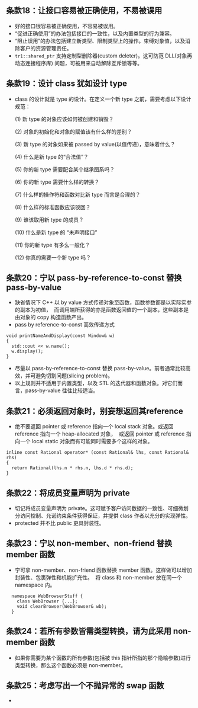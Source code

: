 ## 条款18：让接口容易被正确使用，不易被误用

* 好的接口很容易被正确使用，不容易被误用。
* “促进正确使用”的办法包括接口的一致性，以及内置类型的行为兼容。
* “阻止误用”的办法包括建立新类型、限制类型上的操作。束缚对象值，以及消除客户的资源管理责任。
* `tr1::shared_ptr` 支持定制型删除器(custom deleter)。这可防范 DLL(对象再动态连接程序库) 问题，可被用来自动解除互斥锁等等。

## 条款19：设计 class 犹如设计 type

* class 的设计就是 type 的设计。在定义一个新 type 之前，需要考虑以下设计规范：

  (1) 新 type 的对象应该如何被创建和销毁？
  
  (2) 对象的初始化和对象的赋值该有什么样的差别？
  
  (3) 新 type 的对象如果被 passed by value(以值传递)，意味着什么？
  
  (4) 什么是新 type 的“合法值”？ 
  
  (5) 你的新 type 需要配合某个继承图系吗？
  
  (6) 你的新 type 需要什么样的转换？
  
  (7) 什么样的操作符和函数对比新 type 而言是合理的？
  
  (8) 什么样的标准函数应该驳回？
  
  (9) 谁该取用新 type 的成员？
  
  (10) 什么是新 type 的 “未声明接口”
  
  (11) 你的新 type 有多么一般化？
  
  (12) 你真的需要一个新 type 吗？

## 条款20：宁以 pass-by-reference-to-const 替换 pass-by-value

* 缺省情况下 C++ 以 by value 方式传递对象至函数，函数参数都是以实际实参的副本为初值，
  而调用端所获得的亦是函数返回值的一个副本，这些副本是由对象的 copy 构造函数产出。
  
* pass by reference-to-const 高效传递方式

```
void printNameAndDisplay(const Window& w)
{
  std::cout << w.name();
  w.display();
}
```

* 尽量以 pass-by-reference-to-const 替换 pass-by-value。前者通常比较高效，并可避免切割问题(slicing problem)。
* 以上规则并不适用于内置类型，以及 STL 的迭代器和函数对象。对它们而言，pass-by-value 往往比较适当。

## 条款21：必须返回对象时，别妄想返回其reference

* 绝不要返回 pointer 或 reference 指向一个 local stack 对象。或返回 reference 指向一个 heap-allocated 对象，
  或返回 pointer 或 reference 指向一个 local static 对象而有可能同时需要多个这样的对象。

```
inline const Rational operator* (const Rational& lhs, const Rational& rhs)
{
  return Rational(lhs.n * rhs.n, lhs.d * rhs.d);
}
```

## 条款22：将成员变量声明为 private

* 切记将成员变量声明为 private。这可赋予客户访问数据的一致性、可细微划分访问控制、允诺约束条件获得保证，并提供 class 作者以充分的实现弹性。
* protected 并不比 public 更具封装性。

## 条款23：宁以 non-member、non-friend 替换 member 函数

* 宁可拿 non-member、non-friend 函数替换 member 函数。这样做可以增加封装性、包裹弹性和机能扩充性。
  将 class 和 non-member 放在同一个 namespace 内。
  
```
  namespace WebBrowserStuff {
    class WebBrowser {...};
    void clearBrowser(WebBrowser& wb);
  }
```

## 条款24：若所有参数皆需类型转换，请为此采用 non-member 函数

* 如果你需要为某个函数的所有参数(包括被 this 指针所指的那个隐喻参数)进行类型转换，那么这个函数必须是 non-member。

## 条款25：考虑写出一个不抛异常的 swap 函数

* 
